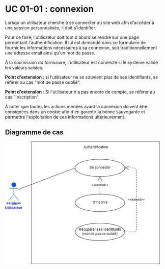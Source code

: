 # UC 01-01 : connexion

Lorsqu'un utilisateur cherche à se connecter au site web afin d'accéder à une session personnalisée, il doit s'identifier.

Pour ce faire, l'utilisateur doit tout d'abord se rendre sur une page permettant l'authentification. Il lui est demandé dans ce formulaire de fournir les informations nécessaires à sa connexion, soit traditionnellement une adresse email ainsi qu'un mot de passe.

À la soumission du formulaire, l'utilisateur est connecté si le système valide les valeurs saisies.

__Point d'extension__ : si l'utilisateur ne se souvient plus de ses identifiants, se référer au cas "mot de passe oublié".

__Point d'extension__ : Si l'utilisateur n'a pas encore de compte, se référer au cas "inscription".

À noter que toutes les actions menées avant la connexion doivent être consignées dans un cookie afin d'en garantir la bonne sauvegarde et permettre l'exploitation de ces informations ultérieurement.

## Diagramme de cas

![diagramme du use case "Authentification"](../../../diagrammes/use%20cases/authentification/uc-authentification.png)
